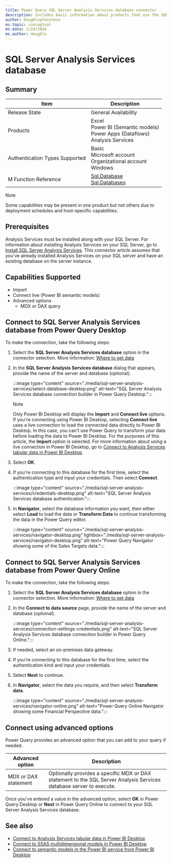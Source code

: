 ```yaml
---
title: Power Query SQL Server Analysis Services database connector
description: Includes basic information about products that use the SQL Server Analysis Services database connector, supported authentication types, prerequisites, and connection instructions.
author: DougKlopfenstein
ms.topic: conceptual
ms.date: 1/24/2024
ms.author: dougklo
---
```


# SQL Server Analysis Services database

## Summary

| Item | Description |
| ---- | ----------- |
| Release State | General Availability |
| Products | Excel<br/>Power BI (Semantic models)<br/>Power Apps (Dataflows)<br/>Analysis Services |
| Authentication Types Supported | Basic<br/>Microsoft account<br/>Organizational account<br/>Windows |
| M Function Reference | [Sql.Database](/powerquery-m/sql-database)<br/>[Sql.Databases](/powerquery-m/sql-databases) |

> [!NOTE]
> Some capabilities may be present in one product but not others due to deployment schedules and host-specific capabilities.

## Prerequisites

Analysis Services must be installed along with your SQL Server. For information about installing Analysis Services on your SQL Server, go to [Install SQL Server Analysis Services](/analysis-services/instances/install-windows/install-analysis-services). This connector article assumes that you've already installed Analysis Services on your SQL server and have an existing database on the server instance.

## Capabilities Supported

* Import
* Connect live (Power BI semantic models)
* Advanced options
  * MDX or DAX query

## Connect to SQL Server Analysis Services database from Power Query Desktop

To make the connection, take the following steps:

1. Select the **SQL Server Analysis Services database** option in the connector selection. More information: [Where to get data](../where-to-get-data.md)

2. In the **SQL Server Analysis Services database** dialog that appears, provide the name of the server and database (optional).

   :::image type="content" source="./media/sql-server-analysis-services/select-database-desktop.png" alt-text="SQL Server Analysis Services database connection builder in Power Query Desktop.":::

   > [!NOTE]
   > Only Power BI Desktop will display the **Import** and **Connect live** options. If you're connecting using Power BI Desktop, selecting **Connect live** uses a live connection to load the connected data directly to Power BI Desktop. In this case, you can't use Power Query to transform your data before loading the data to Power BI Desktop. For the purposes of this article, the **Import** option is selected. For more information about using a live connection in Power BI Desktop, go to [Connect to Analysis Services tabular data in Power BI Desktop](/power-bi/connect-data/desktop-analysis-services-tabular-data).

3. Select **OK**.

4. If you're connecting to this database for the first time, select the authentication type and input your credentials. Then select **Connect**.

   :::image type="content" source="./media/sql-server-analysis-services/credentials-desktop.png" alt-text="SQL Server Analysis Services database authentication.":::

5. In **Navigator**, select the database information you want, then either select **Load** to load the data or **Transform Data** to continue transforming the data in the Power Query editor.

   :::image type="content" source="./media/sql-server-analysis-services/navigator-desktop.png" lightbox="./media/sql-server-analysis-services/navigator-desktop.png" alt-text="Power Query Navigator showing some of the Sales Targets data.":::
## Connect to SQL Server Analysis Services database from Power Query Online

To make the connection, take the following steps:

1. Select the **SQL Server Analysis Services database** option in the connector selection. More information: [Where to get data](../where-to-get-data.md)

2. In the **Connect to data source** page, provide the name of the server and database (optional).

   :::image type="content" source="./media/sql-server-analysis-services/connection-settings-credentials.png" alt-text="SQL Server Analysis Services database connection builder in Power Query Online.":::

3. If needed, select an on-premises data gateway.

4. If you're connecting to this database for the first time, select the authentication kind and input your credentials.

5. Select **Next** to continue.

6. In **Navigator**, select the data you require, and then select **Transform data**.

   :::image type="content" source="./media/sql-server-analysis-services/navigator-online.png" alt-text="Power Query Online Navigator showing some Financial Perspective data.":::

## Connect using advanced options

Power Query provides an advanced option that you can add to your query if needed.

| Advanced option | Description |
| --------------- | ----------- |
| MDX or DAX statement | Optionally provides a specific MDX or DAX statement to the SQL Server Analysis Services database server to execute. |

Once you've entered a value in the advanced option, select **OK** in Power Query Desktop or **Next** in Power Query Online to connect to your SQL Server Analysis Services database.

## See also

* [Connect to Analysis Services tabular data in Power BI Desktop](/power-bi/connect-data/desktop-analysis-services-tabular-data)
* [Connect to SSAS multidimensional models in Power BI Desktop](/power-bi/connect-data/desktop-ssas-multidimensional)
* [Connect to semantic models in the Power BI service from Power BI Desktop](/power-bi/connect-data/desktop-report-lifecycle-datasets)
